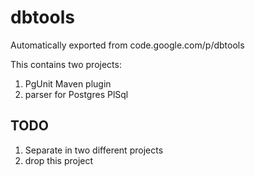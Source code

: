 # dbtools
Automatically exported from code.google.com/p/dbtools

This contains two projects:

1. PgUnit Maven plugin
1. parser for Postgres PlSql

## TODO
1. Separate in two different projects
1. drop this project
